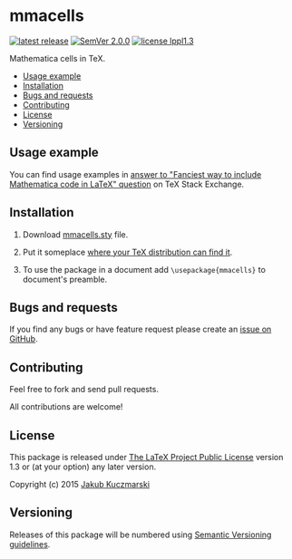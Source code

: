 # mmacells

[![latest release](http://img.shields.io/github/release/jkuczm/mmacells.svg)](https://github.com/jkuczm/mmacells/releases/latest)
[![SemVer 2.0.0](http://img.shields.io/badge/SemVer-2.0.0-brightgreen.svg)](http://semver.org/spec/v2.0.0.html)
[![license lp­pl1.3](http://img.shields.io/badge/license-lppl1.3-blue.svg)](http://www.latex-project.org/lppl.txt)


Mathematica cells in TeX.


* [Usage example](#usage-example)
* [Installation](#installation)
* [Bugs and requests](#bugs-and-requests)
* [Contributing](#contributing)
* [License](#license)
* [Versioning](#versioning)



## Usage example

You can find usage examples in
[answer to "Fanciest way to include Mathematica code in LaTeX" question](http://tex.stackexchange.com/a/223898/70587)
on TeX Stack Exchange.



## Installation

1. Download
   [mmacells.sty](https://github.com/jkuczm/mmacells/blob/master/mmacells.sty)
   file.

2. Put it someplace [where your TeX distribution can find it](http://tex.stackexchange.com/q/1137/70587).

3. To use the package in a document add `\usepackage{mmacells}` to document's
   preamble.



## Bugs and requests

If you find any bugs or have feature request please create an
[issue on GitHub](https://github.com/jkuczm/mmacells/issues).



## Contributing

Feel free to fork and send pull requests.

All contributions are welcome!



## License

This package is released under
[The LaTeX Project Public Li­cense](http://www.latex-project.org/lppl.txt)
version 1.3 or (at your option) any later version.

Copyright (c) 2015 [Jakub Kuczmarski](mailto:Jakub.Kuczmarski@gmail.com)


## Versioning

Releases of this package will be numbered using
[Semantic Versioning guidelines](http://semver.org/).
